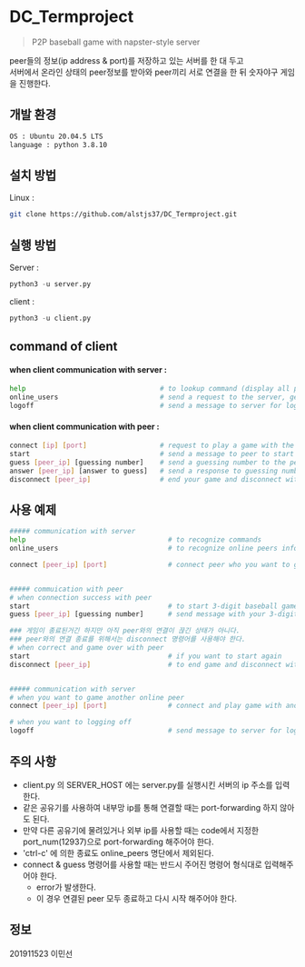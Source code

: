 # DC_Termproject
> P2P baseball game with napster-style server  

peer들의 정보(ip address & port)를 저장하고 있는 서버를 한 대 두고   
서버에서 온라인 상태의 peer정보를 받아와 peer끼리 서로 연결을 한 뒤 숫자야구 게임을 진행한다.

## 개발 환경
```sh
OS : Ubuntu 20.04.5 LTS
language : python 3.8.10
```

## 설치 방법

Linux :

```sh
git clone https://github.com/alstjs37/DC_Termproject.git
```

## 실행 방법

Server :

```py
python3 -u server.py
```

client :

```py
python3 -u client.py
```

## command of client

#### when client communication with server :
```sh
help                                 # to lookup command (display all possible commands and their description)
online_users                         # send a request to the server, get back a list of all online peers and display them on the screen
logoff                               # send a message to server for logging off
```

#### when client communication with peer :
```sh
connect [ip] [port]                  # request to play a game with the given IP and port
start                                # send a message to peer to start baseball game
guess [peer_ip] [guessing number]    # send a guessing number to the peer
answer [peer_ip] [answer to guess]   # send a response to guessing number (automatically)
disconnect [peer_ip]                 # end your game and disconnect with peer
```

## 사용 예제

```sh
##### communication with server
help                                   # to recognize commands
online_users                           # to recognize online peers infomation

connect [peer_ip] [port]               # connect peer who you want to game


##### commuication with peer
# when connection success with peer
start                                  # to start 3-digit baseball game
guess [peer_ip] [guessing number]      # send message with your 3-digit guessing number

### 게임이 종료된거긴 하지만 아직 peer와의 연결이 끊긴 상태가 아니다. 
### peer와의 연결 종료를 위해서는 disconnect 명령어를 사용해야 한다.
# when correct and game over with peer
start                                  # if you want to start again
disconnect [peer_ip]                   # to end game and disconnect with peer


##### communication with server
# when you want to game another online peer
connect [peer_ip] [port]               # connect and play game with another peer

# when you want to logging off
logoff                                 # send message to server for loging off 
```

## 주의 사항
- client.py 의 SERVER_HOST 에는 server.py를 실행시킨 서버의 ip 주소를 입력한다.
- 같은 공유기를 사용하여 내부망 ip를 통해 연결할 때는 port-forwarding 하지 않아도 된다.
- 만약 다른 공유기에 물려있거나 외부 ip를 사용할 때는 code에서 지정한 port_num(12937)으로 port-forwarding 해주어야 한다.
- 'ctrl-c' 에 의한 종료도 online_peers 명단에서 제외된다.
- connect & guess 명령어를 사용할 때는 반드시 주어진 명령어 형식대로 입력해주어야 한다.
  - error가 발생한다.
  - 이 경우 연결된 peer 모두 종료하고 다시 시작 해주어야 한다.
  

## 정보

201911523 이민선
